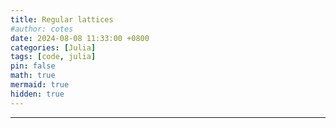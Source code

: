 ```yaml
---
title: Regular lattices
#author: cotes
date: 2024-08-08 11:33:00 +0800
categories: [Julia]
tags: [code, julia]
pin: false
math: true
mermaid: true
hidden: true
---
```


<hr>

